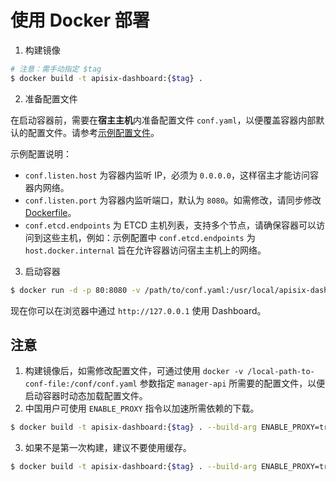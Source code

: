 <!--
#
# Licensed to the Apache Software Foundation (ASF) under one or more
# contributor license agreements.  See the NOTICE file distributed with
# this work for additional information regarding copyright ownership.
# The ASF licenses this file to You under the Apache License, Version 2.0
# (the "License"); you may not use this file except in compliance with
# the License.  You may obtain a copy of the License at
#
#     http://www.apache.org/licenses/LICENSE-2.0
#
# Unless required by applicable law or agreed to in writing, software
# distributed under the License is distributed on an "AS IS" BASIS,
# WITHOUT WARRANTIES OR CONDITIONS OF ANY KIND, either express or implied.
# See the License for the specific language governing permissions and
# limitations under the License.
#
-->

# 使用 Docker 部署

1. 构建镜像

```sh
# 注意：需手动指定 $tag
$ docker build -t apisix-dashboard:{$tag} .
```

2. 准备配置文件

在启动容器前，需要在**宿主主机**内准备配置文件 `conf.yaml`，以便覆盖容器内部默认的配置文件。请参考[示例配置文件](./examples/docker-conf-example.yaml)。

示例配置说明：

- `conf.listen.host` 为容器内监听 IP，必须为 `0.0.0.0`，这样宿主才能访问容器内网络。
- `conf.listen.port` 为容器内监听端口，默认为 `8080`。如需修改，请同步修改 [Dockerfile](../Dockerfile)。
- `conf.etcd.endpoints` 为 ETCD 主机列表，支持多个节点，请确保容器可以访问到这些主机，例如：示例配置中 `conf.etcd.endpoints` 为 `host.docker.internal` 旨在允许容器访问宿主主机上的网络。

3. 启动容器

```sh
$ docker run -d -p 80:8080 -v /path/to/conf.yaml:/usr/local/apisix-dashboard/conf/conf.yaml --name apisix-dashboard apisix-dashboard:{$tag}
```

现在你可以在浏览器中通过 `http://127.0.0.1` 使用 Dashboard。

## 注意

1. 构建镜像后，如需修改配置文件，可通过使用 `docker -v /local-path-to-conf-file:/conf/conf.yaml` 参数指定 `manager-api` 所需要的配置文件，以便启动容器时动态加载配置文件。
2. 中国用户可使用 `ENABLE_PROXY` 指令以加速所需依赖的下载。

```sh
$ docker build -t apisix-dashboard:{$tag} . --build-arg ENABLE_PROXY=true
```

3. 如果不是第一次构建，建议不要使用缓存。

```sh
$ docker build -t apisix-dashboard:{$tag} . --build-arg ENABLE_PROXY=true --no-cache=true
```
